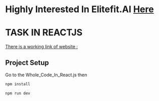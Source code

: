 # Highly Interested In Elitefit.AI [Here](https://elitefitforyou.com/home)

# TASK IN REACTJS

[There is a working link of website :](https://heartfelt-sunburst-fa83f4.netlify.app/)

## Project Setup

Go to the Whole_Code_In_React.js then

```sh
npm install
```

```sh
npm run dev
```
